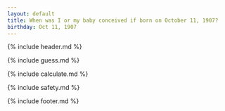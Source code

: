 ```yaml
---
layout: default
title: When was I or my baby conceived if born on October 11, 1907?
birthday: Oct 11, 1907
---
```


{% include header.md %}

{% include guess.md %}

{% include calculate.md %}

{% include safety.md %}

{% include footer.md %}



